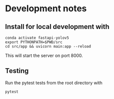 # Development notes
 
## Install for local development with

```shell
conda activate fastapi-yolov5
export PYTHONPATH=$PWD/src
cd src/app && uvicorn main:app --reload
```
 
This will start the server on port 8000.  

## Testing

Run the pytest tests from the root directory with

```shell
pytest
```